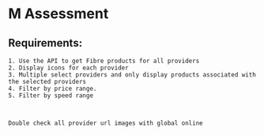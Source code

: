 # M Assessment 

## Requirements:

    1. Use the API to get Fibre products for all providers
    2. Display icons for each provider
    3. Multiple select providers and only display products associated with the selected providers
    4. Filter by price range.
    5. Filter by speed range



    Double check all provider url images with global online

